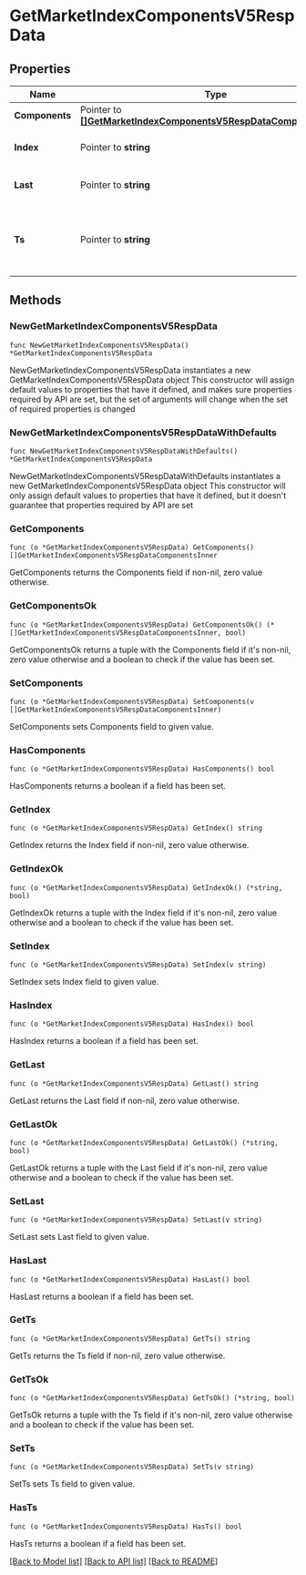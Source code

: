 # GetMarketIndexComponentsV5RespData

## Properties

Name | Type | Description | Notes
------------ | ------------- | ------------- | -------------
**Components** | Pointer to [**[]GetMarketIndexComponentsV5RespDataComponentsInner**](GetMarketIndexComponentsV5RespDataComponentsInner.md) | Components | [optional] 
**Index** | Pointer to **string** | Index | [optional] [default to ""]
**Last** | Pointer to **string** | Latest Index Price | [optional] [default to ""]
**Ts** | Pointer to **string** | Data generation time, Unix timestamp format in milliseconds, e.g. &#x60;1597026383085&#x60; | [optional] [default to ""]

## Methods

### NewGetMarketIndexComponentsV5RespData

`func NewGetMarketIndexComponentsV5RespData() *GetMarketIndexComponentsV5RespData`

NewGetMarketIndexComponentsV5RespData instantiates a new GetMarketIndexComponentsV5RespData object
This constructor will assign default values to properties that have it defined,
and makes sure properties required by API are set, but the set of arguments
will change when the set of required properties is changed

### NewGetMarketIndexComponentsV5RespDataWithDefaults

`func NewGetMarketIndexComponentsV5RespDataWithDefaults() *GetMarketIndexComponentsV5RespData`

NewGetMarketIndexComponentsV5RespDataWithDefaults instantiates a new GetMarketIndexComponentsV5RespData object
This constructor will only assign default values to properties that have it defined,
but it doesn't guarantee that properties required by API are set

### GetComponents

`func (o *GetMarketIndexComponentsV5RespData) GetComponents() []GetMarketIndexComponentsV5RespDataComponentsInner`

GetComponents returns the Components field if non-nil, zero value otherwise.

### GetComponentsOk

`func (o *GetMarketIndexComponentsV5RespData) GetComponentsOk() (*[]GetMarketIndexComponentsV5RespDataComponentsInner, bool)`

GetComponentsOk returns a tuple with the Components field if it's non-nil, zero value otherwise
and a boolean to check if the value has been set.

### SetComponents

`func (o *GetMarketIndexComponentsV5RespData) SetComponents(v []GetMarketIndexComponentsV5RespDataComponentsInner)`

SetComponents sets Components field to given value.

### HasComponents

`func (o *GetMarketIndexComponentsV5RespData) HasComponents() bool`

HasComponents returns a boolean if a field has been set.

### GetIndex

`func (o *GetMarketIndexComponentsV5RespData) GetIndex() string`

GetIndex returns the Index field if non-nil, zero value otherwise.

### GetIndexOk

`func (o *GetMarketIndexComponentsV5RespData) GetIndexOk() (*string, bool)`

GetIndexOk returns a tuple with the Index field if it's non-nil, zero value otherwise
and a boolean to check if the value has been set.

### SetIndex

`func (o *GetMarketIndexComponentsV5RespData) SetIndex(v string)`

SetIndex sets Index field to given value.

### HasIndex

`func (o *GetMarketIndexComponentsV5RespData) HasIndex() bool`

HasIndex returns a boolean if a field has been set.

### GetLast

`func (o *GetMarketIndexComponentsV5RespData) GetLast() string`

GetLast returns the Last field if non-nil, zero value otherwise.

### GetLastOk

`func (o *GetMarketIndexComponentsV5RespData) GetLastOk() (*string, bool)`

GetLastOk returns a tuple with the Last field if it's non-nil, zero value otherwise
and a boolean to check if the value has been set.

### SetLast

`func (o *GetMarketIndexComponentsV5RespData) SetLast(v string)`

SetLast sets Last field to given value.

### HasLast

`func (o *GetMarketIndexComponentsV5RespData) HasLast() bool`

HasLast returns a boolean if a field has been set.

### GetTs

`func (o *GetMarketIndexComponentsV5RespData) GetTs() string`

GetTs returns the Ts field if non-nil, zero value otherwise.

### GetTsOk

`func (o *GetMarketIndexComponentsV5RespData) GetTsOk() (*string, bool)`

GetTsOk returns a tuple with the Ts field if it's non-nil, zero value otherwise
and a boolean to check if the value has been set.

### SetTs

`func (o *GetMarketIndexComponentsV5RespData) SetTs(v string)`

SetTs sets Ts field to given value.

### HasTs

`func (o *GetMarketIndexComponentsV5RespData) HasTs() bool`

HasTs returns a boolean if a field has been set.


[[Back to Model list]](../README.md#documentation-for-models) [[Back to API list]](../README.md#documentation-for-api-endpoints) [[Back to README]](../README.md)


